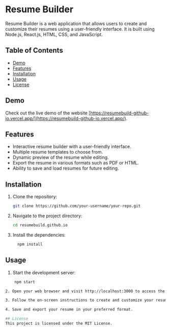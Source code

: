 # Resume Builder

Resume Builder is a web application that allows users to create and customize their resumes using a user-friendly interface. It is built using Node.js, React.js, HTML, CSS, and JavaScript.

## Table of Contents
- [Demo](#demo)
- [Features](#features)
- [Installation](#installation)
- [Usage](#usage)
- [License](#license)

## Demo

Check out the live demo of the website [https://resumebuild-github-io.vercel.app/](https://resumebuild-github-io.vercel.app/).

## Features

- Interactive resume builder with a user-friendly interface.
- Multiple resume templates to choose from.
- Dynamic preview of the resume while editing.
- Export the resume in various formats such as PDF or HTML.
- Ability to save and load resumes for future editing.

## Installation

1. Clone the repository:

   ```bash
   git clone https://github.com/your-username/your-repo.git

2. Navigate to the project directory:
    ```bash
   cd resumebuild.github.io

4. Install the dependencies:
   ```bash
     npm install

## Usage

1. Start the development server:

```bash 
    npm start

2. Open your web browser and visit http://localhost:3000 to access the Resume Builder.

3. Follow the on-screen instructions to create and customize your resume.

4. Save and export your resume in your preferred format.

## License
This project is licensed under the MIT License.

